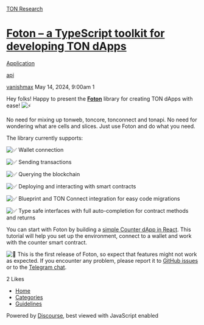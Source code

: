 [TON Research](/)

# [Foton – a TypeScript toolkit for developing TON dApps](/t/foton-a-typescript-toolkit-for-developing-ton-dapps/17954)

[Application](/c/application/20) 

[api](https://tonresear.ch/tag/api)

    

[vanishmax](https://tonresear.ch/u/vanishmax)  May 14, 2024, 9:00am  1

Hey folks! Happy to present the [**Foton**](https://foton.sh/) library for creating TON dApps with ease! ![:zap:](https://tonresear.ch/images/emoji/twitter/zap.png?v=12 ":zap:")

No need for mixing up tonweb, toncore, tonconnect and tonapi. No need for wondering what are cells and slices. Just use Foton and do what you need.

The library currently supports:

![:white_check_mark:](https://tonresear.ch/images/emoji/twitter/white_check_mark.png?v=12 ":white_check_mark:") Wallet connection

![:white_check_mark:](https://tonresear.ch/images/emoji/twitter/white_check_mark.png?v=12 ":white_check_mark:") Sending transactions

![:white_check_mark:](https://tonresear.ch/images/emoji/twitter/white_check_mark.png?v=12 ":white_check_mark:") Querying the blockchain

![:white_check_mark:](https://tonresear.ch/images/emoji/twitter/white_check_mark.png?v=12 ":white_check_mark:") Deploying and interacting with smart contracts

![:white_check_mark:](https://tonresear.ch/images/emoji/twitter/white_check_mark.png?v=12 ":white_check_mark:") Blueprint and TON Connect integration for easy code migrations

![:white_check_mark:](https://tonresear.ch/images/emoji/twitter/white_check_mark.png?v=12 ":white_check_mark:") Type safe interfaces with full auto-completion for contract methods and returns

You can start with Foton by building a [simple Counter dApp in React](https://foton.sh/docs/guides/tutorial). This tutorial will help you set up the environment, connect to a wallet and work with the counter smart contract.

![:rocket:](https://tonresear.ch/images/emoji/twitter/rocket.png?v=12 ":rocket:") This is the first release of Foton, so expect that features might not work as expected. If you encounter any problem, please report it to [GitHub issues](https://github.com/VanishMax/foton/issues) or to the [Telegram chat](https://t.me/fotonjs).

  2 Likes

*   [Home](/)
*   [Categories](/categories)
*   [Guidelines](/guidelines)

Powered by [Discourse](https://www.discourse.org), best viewed with JavaScript enabled